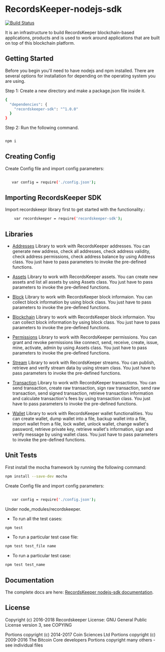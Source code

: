 RecordsKeeper-nodejs-sdk 
========================
[![Build Status](https://travis-ci.org/RecordsKeeper/recordskeeper-nodejs-sdk.svg?branch=master)](https://travis-ci.org/RecordsKeeper/recordskeeper-nodejs-sdk)

It is an infrastructure to build RecordsKeeper blockchain-based applications, products and is used to work around applications that are built on top of this blockchain platform.


## Getting Started

Before you begin you'll need to have nodejs and npm installed. There are several options for installation for  depending on the operating system you are using.

Step 1: Create a new directory and make a package.json file inside it.

```bash
{
  "dependencies": {
    "recordskeeper-sdk": "^1.0.0"
  }
}

```

Step 2: Run the following command.
```bash

npm i

```
Creating Config
-------------------

Create Config file and import config parameters:

```bash
    
   var config = require('./config.json');
```  

Importing RecordsKeeper SDK
---------------------------

Import recordskeepr library first to get started with the functionality.:

```bash
    var recordskeeper = require('recordskeeper-sdk'); 

``` 

## Libraries

- [Addresses](https://github.com/RecordsKeeper/recordskeeper-nodejs-sdk/blob/master/src/address.js) Library to work with RecordsKeeper addresses. You can generate new address, check all addresses, check address validity, check address permissions, check address balance by using Address class. You just have to pass parameters to invoke the pre-defined functions.

- [Assets](https://github.com/RecordsKeeper/recordskeeper-nodejs-sdk/blob/master/src/assets.js) Library to work with RecordsKeeper assets. You can create new assets and list all assets by using Assets class. You just have to pass parameters to invoke the pre-defined functions.

- [Block](https://github.com/RecordsKeeper/recordskeeper-nodejs-sdk/blob/master/src/block.js) Library to work with RecordsKeeper block informaion. You can collect block information by using block class. You just have to pass parameters to invoke the pre-defined functions.

- [Blockchain](https://github.com/RecordsKeeper/recordskeeper-nodejs-sdk/blob/master/src/blockchain.js) Library to work with RecordsKeeper block informaion. You can collect block information by using block class. You just have to pass parameters to invoke the pre-defined functions.

- [Permissions](https://github.com/RecordsKeeper/recordskeeper-nodejs-sdk/blob/master/src/permissions.js) Library to work with RecordsKeeper permissions. You can grant and revoke permissions like connect, send, receive, create, issue, mine, activate, admin by using Assets class. You just have to pass parameters to invoke the pre-defined functions.

- [Stream](https://github.com/RecordsKeeper/recordskeeper-nodejs-sdk/blob/master/src/stream.js) Library to work with RecordsKeeper streams. You can publish, retrieve and verify stream data by using stream class. You just have to pass parameters to invoke the pre-defined functions.

- [Transaction](https://github.com/RecordsKeeper/recordskeeper-nodejs-sdk/blob/master/src/transaction.js) Library to work with RecordsKeeper transactions. You can send transaction, create raw transaction, sign raw transaction, send raw transaction, send signed transaction, retrieve transaction information and calculate transaction's fees by using transaction class. You just have to pass parameters to invoke the pre-defined functions.

- [Wallet](https://github.com/RecordsKeeper/recordskeeper-nodejs-sdk/blob/master/src/wallet.js) Library to work with RecordsKeeper wallet functionalities. You can create wallet, dump wallet into a file, backup wallet into a file, import wallet from a file, lock wallet, unlock wallet, change wallet's password, retrieve private key, retrieve wallet's information, sign and verify message by using wallet class. You just have to pass parameters to invoke the pre-defined functions.


## Unit Tests

First install the mocha framework by running the following command:
```bash
npm install --save-dev mocha
```

Create Config file and import config parameters:

```bash
    
   var config = require('./config.json');
```

Under node_modules/recordskeeper. 

- To run all the test cases:

```bash
npm test

```

- To run a particular test case file:

```bash
npm test test_file name

```

- To run a particular test case:

```bash
npm test test_name

```


## Documentation

The complete docs are here: [RecordsKeeper nodejs-sdk documentation](https://github.com/RecordsKeeper/recordskeeper-nodejs-sdk/tree/master/docs).


## License

Copyright (c) 2016-2018 Recordskeeper 
License: GNU General Public License version 3, see COPYING

Portions copyright (c) 2014-2017 Coin Sciences Ltd
Portions copyright (c) 2009-2016 The Bitcoin Core developers
Portions copyright many others - see individual files
